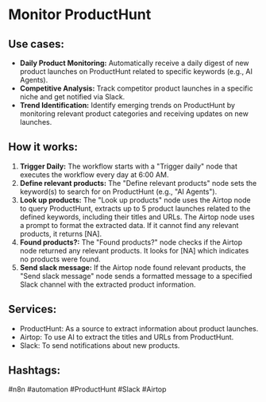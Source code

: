 # Monitor ProductHunt

## Use cases:

- **Daily Product Monitoring:** Automatically receive a daily digest of new product launches on ProductHunt related to specific keywords (e.g., AI Agents).
- **Competitive Analysis:** Track competitor product launches in a specific niche and get notified via Slack.
- **Trend Identification:** Identify emerging trends on ProductHunt by monitoring relevant product categories and receiving updates on new launches.

## How it works:

1.  **Trigger Daily:** The workflow starts with a "Trigger daily" node that executes the workflow every day at 6:00 AM.
2.  **Define relevant products:** The "Define relevant products" node sets the keyword(s) to search for on ProductHunt (e.g., "AI Agents").
3.  **Look up products:** The "Look up products" node uses the Airtop node to query ProductHunt, extracts up to 5 product launches related to the defined keywords, including their titles and URLs. The Airtop node uses a prompt to format the extracted data. If it cannot find any relevant products, it returns \[NA].
4.  **Found products?:** The "Found products?" node checks if the Airtop node returned any relevant products. It looks for \[NA] which indicates no products were found.
5.  **Send slack message:** If the Airtop node found relevant products, the "Send slack message" node sends a formatted message to a specified Slack channel with the extracted product information.

## Services:

-   ProductHunt: As a source to extract information about product launches.
-   Airtop: To use AI to extract the titles and URLs from ProductHunt.
-   Slack: To send notifications about new products.

## Hashtags:

#n8n #automation #ProductHunt #Slack #Airtop
